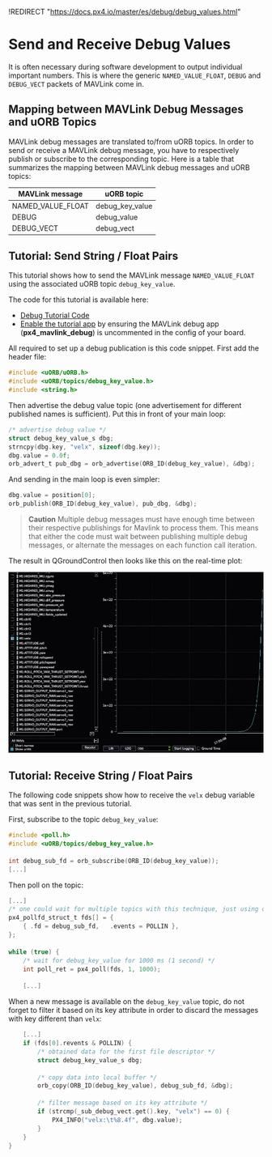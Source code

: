 !REDIRECT "https://docs.px4.io/master/es/debug/debug_values.html"

# Send and Receive Debug Values

It is often necessary during software development to output individual important numbers. This is where the generic `NAMED_VALUE_FLOAT`, `DEBUG` and `DEBUG_VECT` packets of MAVLink come in.

## Mapping between MAVLink Debug Messages and uORB Topics

MAVLink debug messages are translated to/from uORB topics. In order to send or receive a MAVLink debug message, you have to respectively publish or subscribe to the corresponding topic. Here is a table that summarizes the mapping between MAVLink debug messages and uORB topics:

| MAVLink message     | uORB topic        |
| ------------------- | ----------------- |
| NAMED_VALUE_FLOAT | debug_key_value |
| DEBUG               | debug_value       |
| DEBUG_VECT          | debug_vect        |

## Tutorial: Send String / Float Pairs

This tutorial shows how to send the MAVLink message `NAMED_VALUE_FLOAT` using the associated uORB topic `debug_key_value`.

The code for this tutorial is available here:

* [Debug Tutorial Code](https://github.com/PX4/PX4-Autopilot/blob/master/src/examples/px4_mavlink_debug/px4_mavlink_debug.cpp)
* [Enable the tutorial app](https://github.com/PX4/PX4-Autopilot/blob/master/boards/px4/fmu-v5/default.cmake) by ensuring the MAVLink debug app (**px4_mavlink_debug**) is uncommented in the config of your board.

All required to set up a debug publication is this code snippet. First add the header file:

```C
#include <uORB/uORB.h>
#include <uORB/topics/debug_key_value.h>
#include <string.h>
```

Then advertise the debug value topic (one advertisement for different published names is sufficient). Put this in front of your main loop:

```C
/* advertise debug value */
struct debug_key_value_s dbg;
strncpy(dbg.key, "velx", sizeof(dbg.key));
dbg.value = 0.0f;
orb_advert_t pub_dbg = orb_advertise(ORB_ID(debug_key_value), &dbg);
```

And sending in the main loop is even simpler:

```C
dbg.value = position[0];
orb_publish(ORB_ID(debug_key_value), pub_dbg, &dbg);
```

> **Caution** Multiple debug messages must have enough time between their respective publishings for Mavlink to process them. This means that either the code must wait between publishing multiple debug messages, or alternate the messages on each function call iteration.

The result in QGroundControl then looks like this on the real-time plot:

![QGC debugvalue plot](../../assets/gcs/qgc-debugval-plot.jpg)

## Tutorial: Receive String / Float Pairs

The following code snippets show how to receive the `velx` debug variable that was sent in the previous tutorial.

First, subscribe to the topic `debug_key_value`:

```C
#include <poll.h>
#include <uORB/topics/debug_key_value.h>

int debug_sub_fd = orb_subscribe(ORB_ID(debug_key_value));
[...]
```

Then poll on the topic:

```C
[...]
/* one could wait for multiple topics with this technique, just using one here */
px4_pollfd_struct_t fds[] = {
    { .fd = debug_sub_fd,   .events = POLLIN },
};

while (true) {
    /* wait for debug_key_value for 1000 ms (1 second) */
    int poll_ret = px4_poll(fds, 1, 1000);

    [...]
```

When a new message is available on the `debug_key_value` topic, do not forget to filter it based on its key attribute in order to discard the messages with key different than `velx`:

```C
    [...]
    if (fds[0].revents & POLLIN) {
        /* obtained data for the first file descriptor */
        struct debug_key_value_s dbg;

        /* copy data into local buffer */
        orb_copy(ORB_ID(debug_key_value), debug_sub_fd, &dbg);

        /* filter message based on its key attribute */
        if (strcmp(_sub_debug_vect.get().key, "velx") == 0) {
            PX4_INFO("velx:\t%8.4f", dbg.value);
        }
    }
}

```